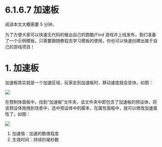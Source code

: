 # 6.1.6.7 加速板

阅读本文大概需要 5 分钟。

为了方便大家可以快速无代码的做出自己的跑酷/Find 游戏并上线发布，我们准备了一个示例模板，只需要跟随教程去学习模板的使用，你也可以快速创建出属于自己的游戏项目！

# 1. 加速板

加速板其实就是一个加速区域，玩家走到加速板时，移动速度就会变快，如图：

![](https:/wstatic-a1.233leyuan.com/productdocs/static/boxcnlNmQOIJifr8NdvMQVMiexb.gif)

在预制体面板中，找到“加速板”文件夹，该文件夹中即包含了加速板的预设体，将该预设体拖拽到场景中，选中预设体中的脚本，在属性面板中，就可以修改加速属性了，如图：

![](https:/wstatic-a1.233leyuan.com/productdocs/static/boxcnAih1SdyRIF1b53byvdpxwb.png)

1. 加速值：加速的数值程度
2. 生效时间：持续的毫秒数
